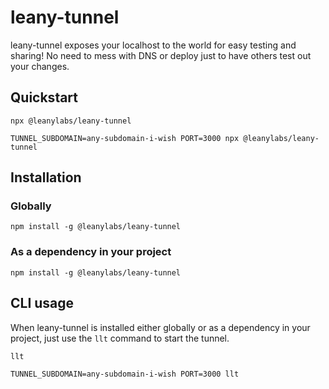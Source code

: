 # leany-tunnel

leany-tunnel exposes your localhost to the world for easy testing and sharing! No need to mess with DNS or deploy just to have others test out your changes.

## Quickstart

```
npx @leanylabs/leany-tunnel
```

```
TUNNEL_SUBDOMAIN=any-subdomain-i-wish PORT=3000 npx @leanylabs/leany-tunnel
```

## Installation

### Globally

```
npm install -g @leanylabs/leany-tunnel
```

### As a dependency in your project

```
npm install -g @leanylabs/leany-tunnel
```

## CLI usage

When leany-tunnel is installed either globally or as a dependency in your project, just use the `llt` command to start the tunnel.

```
llt
```

```
TUNNEL_SUBDOMAIN=any-subdomain-i-wish PORT=3000 llt
```
